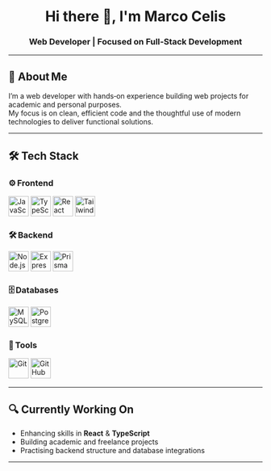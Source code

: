 <h1 align="center">Hi there 👋, I'm Marco Celis</h1>
<h3 align="center">Web Developer | Focused on Full‑Stack Development</h3>

---

## 🧩 About Me

I’m a web developer with hands‑on experience building web projects for academic and personal purposes.  
My focus is on clean, efficient code and the thoughtful use of modern technologies to deliver functional solutions.

---

## 🛠 Tech Stack

### ⚙️ Frontend
<p align="left">
  <img src="https://img.icons8.com/color/48/javascript--v1.png" width="40" alt="JavaScript"/>
  <img src="https://img.icons8.com/color/48/typescript.png" width="40" alt="TypeScript"/>
  <img src="https://img.icons8.com/color/48/react-native.png" width="40" alt="React"/>
  <img src="https://img.icons8.com/color/48/tailwind_css.png" width="40" alt="Tailwind CSS"/>
</p>

### 🛠 Backend
<p align="left">
  <img src="https://img.icons8.com/color/48/nodejs.png"        width="40" alt="Node.js"/>
  <img src="https://img.icons8.com/fluency/48/express-js.png"   width="40" alt="Express.js"/>
  <img src="https://img.icons8.com/color/48/prisma-orm.png"     width="40" alt="Prisma"/>
</p>

### 🗄️ Databases
<p align="left">
  <img src="https://img.icons8.com/color/48/mysql.png"          width="40" alt="MySQL"/>
  <img src="https://pics.freeicons.io/uploads/icons/png/16876668881551942134-512.png"     width="40" alt="PostgreSQL"/>
</p>

### 🔧 Tools
<p align="left">
  <img src="https://img.icons8.com/color/48/git.png"            width="40" alt="Git"/>
  <img src="https://img.icons8.com/ios-filled/48/github.png"    width="40" alt="GitHub"/>
</p>

---

## 🔍 Currently Working On
- Enhancing skills in **React** & **TypeScript**
- Building academic and freelance projects
- Practising backend structure and database integrations

---
